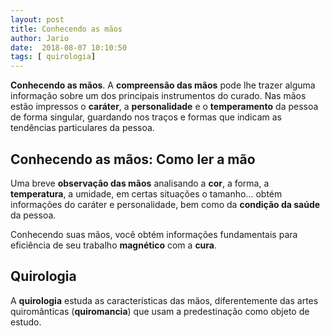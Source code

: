 ```yaml
---
layout: post
title: Conhecendo as mãos
author: Jario
date:  2018-08-07 10:10:50
tags: [ quirologia]
---
```

**Conhecendo as mãos**. A **compreensão das mãos** pode lhe trazer alguma informação sobre um dos principais instrumentos do curado. Nas mãos estão impressos o **caráter**, a **personalidade** e o **temperamento** da pessoa de forma singular, guardando nos traços e formas que indicam as tendências particulares da pessoa.   

## Conhecendo as mãos: Como ler a mão

Uma breve **observação das mãos** analisando a **cor**, a forma, a **temperatura**, a umidade, em certas situações o tamanho&#8230; obtém informações do caráter e personalidade, bem como da **condição da saúde** da pessoa.

Conhecendo suas mãos, você obtém informações fundamentais para eficiência de seu trabalho **magnético** com a **cura**.

## Quirologia

A **quirologia** estuda as características das mãos, diferentemente das artes quiromânticas (**quiromancia**) que usam a predestinação como objeto de estudo.